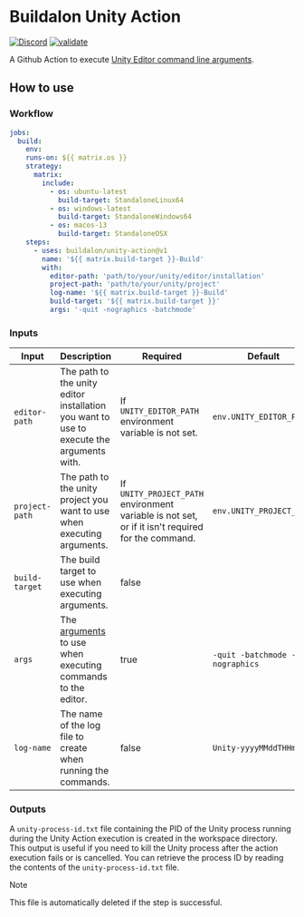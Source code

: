# Buildalon Unity Action

[![Discord](https://img.shields.io/discord/939721153688264824.svg?label=&logo=discord&logoColor=ffffff&color=7389D8&labelColor=6A7EC2)](https://discord.gg/VM9cWJ9rjH) [![validate](https://github.com/buildalon/unity-action/actions/workflows/validate.yml/badge.svg?branch=main&event=push)](https://github.com/buildalon/unity-action/actions/workflows/validate.yml)

A Github Action to execute [Unity Editor command line arguments](https://docs.unity3d.com/Manual/EditorCommandLineArguments.html).

## How to use

### Workflow

```yaml
jobs:
  build:
    env:
    runs-on: ${{ matrix.os }}
    strategy:
      matrix:
        include:
          - os: ubuntu-latest
            build-target: StandaloneLinux64
          - os: windows-latest
            build-target: StandaloneWindows64
          - os: macos-13
            build-target: StandaloneOSX
    steps:
      - uses: buildalon/unity-action@v1
        name: '${{ matrix.build-target }}-Build'
        with:
          editor-path: 'path/to/your/unity/editor/installation'
          project-path: 'path/to/your/unity/project'
          log-name: '${{ matrix.build-target }}-Build'
          build-target: '${{ matrix.build-target }}'
          args: '-quit -nographics -batchmode'
```

### Inputs

| Input | Description | Required | Default |
|-------|-------------|----------|---------|
| `editor-path` | The path to the unity editor installation you want to use to execute the arguments with. | If `UNITY_EDITOR_PATH` environment variable is not set. | `env.UNITY_EDITOR_PATH` |
| `project-path` | The path to the unity project you want to use when executing arguments. | If `UNITY_PROJECT_PATH` environment variable is not set, or if it isn't required for the command. | `env.UNITY_PROJECT_PATH` |
| `build-target` | The build target to use when executing arguments. | false | |
| `args` | The [arguments](https://docs.unity3d.com/Manual/EditorCommandLineArguments.html) to use when executing commands to the editor. | true | `-quit -batchmode -nographics` |
| `log-name` | The name of the log file to create when running the commands. | false | `Unity-yyyyMMddTHHmmss` |

### Outputs

A `unity-process-id.txt` file containing the PID of the Unity process running during the Unity Action execution is created in the workspace directory. This output is useful if you need to kill the Unity process after the action execution fails or is cancelled. You can retrieve the process ID by reading the contents of the `unity-process-id.txt` file.

> [!NOTE]
> This file is automatically deleted if the step is successful.
